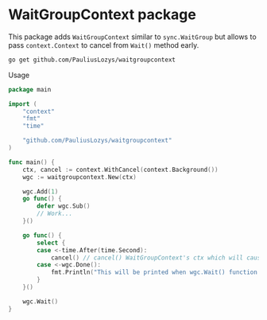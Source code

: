 # WaitGroupContext package
This package adds `WaitGroupContext` similar to `sync.WaitGroup` but allows to pass `context.Context` to cancel from `Wait()` method early. 
```sh
go get github.com/PauliusLozys/waitgroupcontext
```

Usage
```go
package main

import (
	"context"
	"fmt"
	"time"

	"github.com/PauliusLozys/waitgroupcontext"
)

func main() {
	ctx, cancel := context.WithCancel(context.Background())
	wgc := waitgroupcontext.New(ctx)

	wgc.Add(1)
	go func() {
		defer wgc.Sub()
		// Work...
	}()

	go func() {
		select {
		case <-time.After(time.Second):
			cancel() // cancel() WaitGroupContext's ctx which will cause wgc.Wait() to finish
		case <-wgc.Done():
			fmt.Println("This will be printed when wgc.Wait() function finishes")
		}
	}()

	wgc.Wait()
}
```